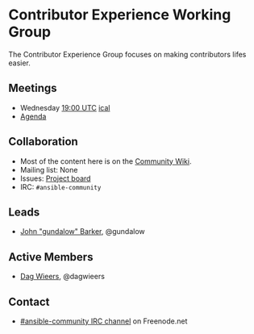 # Contributor Experience Working Group

The Contributor Experience Group focuses on making contributors lifes easier.

## Meetings

* Wednesday [19:00 UTC](http://www.thetimezoneconverter.com/?t=18:00&tz=UTC) [ical](https://raw.githubusercontent.com/ansible/community/master/meetings/ical/ansible_community_meetings.ics)
* [Agenda](https://github.com/ansible/community/issues?q=is:open+label:meeting_agenda+label:contributor_experience)

## Collaboration

* Most of the content here is on the [Community Wiki](https://github.com/ansible/community/wiki/Contributor%20Experience).
* Mailing list: None
* Issues: [Project board](https://github.com/ansible/community/projects/1?card_filter_query=label%3Acontributor_experience)
* IRC: `#ansible-community`

## Leads

* [John "gundalow" Barker](https://github.com/gundalow), @gundalow


## Active Members

* [Dag Wieers](https://github.com/dagwieers), @dagwieers

## Contact

* [#ansible-community IRC channel](https://webchat.freenode.net/?channels=ansible-community) on Freenode.net

